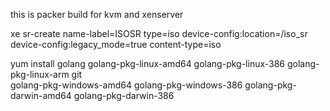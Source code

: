 this is packer build for kvm and xenserver

xe sr-create name-label=ISOSR type=iso device-config:location=/iso_sr \
    device-config:legacy_mode=true content-type=iso


yum install golang golang-pkg-linux-amd64 golang-pkg-linux-386 golang-pkg-linux-arm git \
golang-pkg-windows-amd64 golang-pkg-windows-386 golang-pkg-darwin-amd64 golang-pkg-darwin-386